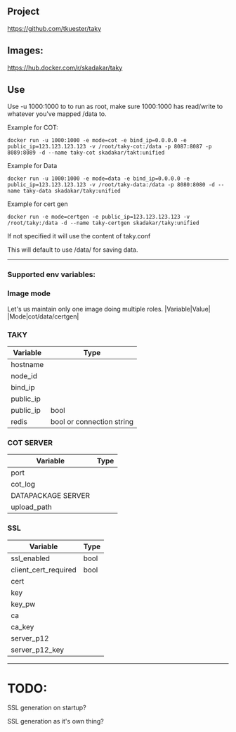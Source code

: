 ## Project 

https://github.com/tkuester/taky

## Images: 

https://hub.docker.com/r/skadakar/taky


## Use
Use -u 1000:1000 to to run as root, make sure 1000:1000 has read/write to whatever you've mapped /data to.

Example for COT:
```
docker run -u 1000:1000 -e mode=cot -e bind_ip=0.0.0.0 -e public_ip=123.123.123.123 -v /root/taky-cot:/data -p 8087:8087 -p 8089:8089 -d --name taky-cot skadakar/takt:unified
```
Example for Data
```
docker run -u 1000:1000 -e mode=data -e bind_ip=0.0.0.0 -e public_ip=123.123.123.123 -v /root/taky-data:/data -p 8080:8080 -d --name taky-data skadakar/taky:unified
```
Example for cert gen
```
docker run -e mode=certgen -e public_ip=123.123.123.123 -v /root/taky:/data -d --name taky-certgen skadakar/taky:unified
```

If not specified it will use the content of taky.conf

This will default to use /data/ for saving data.

*  *  *  *  *

### Supported env variables:
### Image mode
Let's us maintain only one image doing multiple roles.
|Variable|Value|
|Mode|cot/data/certgen|

### TAKY
|Variable|Type|
|-----|----|
|hostname||
|node_id||
|bind_ip|
|public_ip|
|public_ip|bool|
|redis|bool or connection string|

### COT SERVER
|Variable|Type|
|-----|----|
|port
|cot_log
| DATAPACKAGE SERVER||
|upload_path
### SSL
|Variable|Type|
|-----|----|
|ssl_enabled|bool|
|client_cert_required|bool|
|cert|
|key|
|key_pw|
|ca|
|ca_key|
|server_p12|
|server_p12_key|
*  *  *  *  *

# TODO:

SSL generation on startup?
 
SSL generation as it's own thing? 
